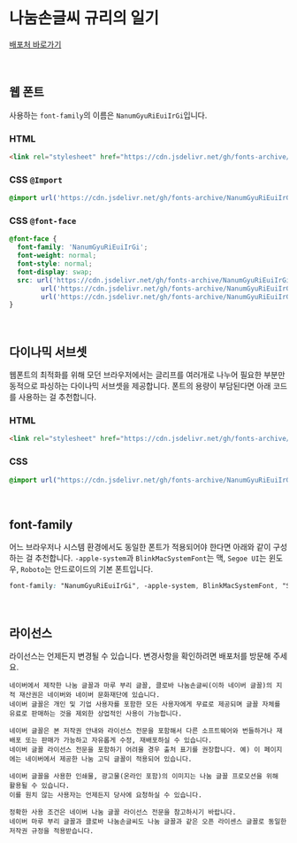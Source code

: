 # 나눔손글씨 규리의 일기

[배포처 바로가기](https://hangeul.naver.com/fonts/search?f=clova)

&nbsp;

## 웹 폰트

사용하는 `font-family`의 이름은 `NanumGyuRiEuiIrGi`입니다.

### HTML

```html
<link rel="stylesheet" href="https://cdn.jsdelivr.net/gh/fonts-archive/NanumGyuRiEuiIrGi/NanumGyuRiEuiIrGi.css" type="text/css"/>
```

### CSS `@Import`

```css
@import url('https://cdn.jsdelivr.net/gh/fonts-archive/NanumGyuRiEuiIrGi/NanumGyuRiEuiIrGi.css');
```

### CSS `@font-face`

```css
@font-face {
  font-family: 'NanumGyuRiEuiIrGi';
  font-weight: normal;
  font-style: normal;
  font-display: swap;
  src: url('https://cdn.jsdelivr.net/gh/fonts-archive/NanumGyuRiEuiIrGi/NanumGyuRiEuiIrGi.woff2') format('woff2'),
        url('https://cdn.jsdelivr.net/gh/fonts-archive/NanumGyuRiEuiIrGi/NanumGyuRiEuiIrGi.woff') format('woff'),
        url('https://cdn.jsdelivr.net/gh/fonts-archive/NanumGyuRiEuiIrGi/NanumGyuRiEuiIrGi.ttf') format('truetype');
}
```

&nbsp;

## 다이나믹 서브셋

웹폰트의 최적화를 위해 모던 브라우저에서는 글리프를 여러개로 나누어 필요한 부분만 동적으로 파싱하는 다이나믹 서브셋을 제공합니다. 폰트의 용량이 부담된다면 아래 코드를 사용하는 걸 추천합니다.

### HTML

```html
<link rel="stylesheet" href="https://cdn.jsdelivr.net/gh/fonts-archive/NanumGyuRiEuiIrGi/subsets/NanumGyuRiEuiIrGi-dynamic-subset.css" type="text/css"/>
```

### CSS

```css
@import url("https://cdn.jsdelivr.net/gh/fonts-archive/NanumGyuRiEuiIrGi/subsets/NanumGyuRiEuiIrGi-dynamic-subset.css");
```

&nbsp;

## font-family

어느 브라우저나 시스템 환경에서도 동일한 폰트가 적용되어야 한다면 아래와 같이 구성하는 걸 추천합니다. `-apple-system`과 `BlinkMacSystemFont`는 맥, `Segoe UI`는 윈도우, `Roboto`는 안드로이드의 기본 폰트입니다.

```css
font-family: "NanumGyuRiEuiIrGi", -apple-system, BlinkMacSystemFont, "Segoe UI",Roboto, Oxygen, Ubuntu, Cantarell, "Open Sans", "Helvetica Neue", sans-serif;
```

&nbsp;

## 라이선스

라이선스는 언제든지 변경될 수 있습니다. 변경사항을 확인하려면 배포처를 방문해 주세요.

```
네이버에서 제작한 나눔 글꼴과 마루 부리 글꼴, 클로바 나눔손글씨(이하 네이버 글꼴)의 지적 재산권은 네이버와 네이버 문화재단에 있습니다.
네이버 글꼴은 개인 및 기업 사용자를 포함한 모든 사용자에게 무료로 제공되며 글꼴 자체를 유료로 판매하는 것을 제외한 상업적인 사용이 가능합니다.

네이버 글꼴은 본 저작권 안내와 라이선스 전문을 포함해서 다른 소프트웨어와 번들하거나 재배포 또는 판매가 가능하고 자유롭게 수정, 재배포하실 수 있습니다.
네이버 글꼴 라이선스 전문을 포함하기 어려울 경우 출처 표기를 권장합니다. 예) 이 페이지에는 네이버에서 제공한 나눔 고딕 글꼴이 적용되어 있습니다.

네이버 글꼴을 사용한 인쇄물, 광고물(온라인 포함)의 이미지는 나눔 글꼴 프로모션을 위해 활용될 수 있습니다.
이를 원치 않는 사용자는 언제든지 당사에 요청하실 수 있습니다.

정확한 사용 조건은 네이버 나눔 글꼴 라이선스 전문을 참고하시기 바랍니다.
네이버 마루 부리 글꼴과 클로바 나눔손글씨도 나눔 글꼴과 같은 오픈 라이센스 글꼴로 동일한 저작권 규정을 적용받습니다.
```
